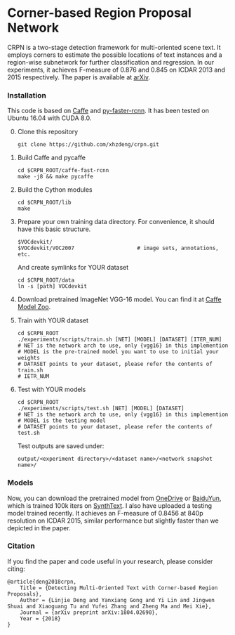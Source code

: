 # Corner-based Region Proposal Network

CRPN is a two-stage detection framework for multi-oriented scene text. It employs corners to estimate the possible locations of text instances and a region-wise subnetwork for further classification and regression. In our experiments, it achieves F-measure of 0.876 and 0.845 on ICDAR 2013 and 2015 respectively. The paper is available at [arXiv](https://arxiv.org/abs/1804.02690).


### Installation

This code is based on [Caffe](https://github.com/BVLC/caffe) and [py-faster-rcnn](https://github.com/rbgirshick/py-faster-rcnn). It has been tested on Ubuntu 16.04 with CUDA 8.0.

0. Clone this repository
    ```
    git clone https://github.com/xhzdeng/crpn.git
    ```

1. Build Caffe and pycaffe 
    ```
    cd $CRPN_ROOT/caffe-fast-rcnn
    make -j8 && make pycaffe
    ```

2. Build the Cython modules
    ```
    cd $CRPN_ROOT/lib
    make
    ```

3. Prepare your own training data directory. For convenience, it should have this basic structure.
	```
	$VOCdevkit/
  	$VOCdevkit/VOC2007                    # image sets, annotations, etc. 
    ```
   And create symlinks for YOUR dataset
    ```
    cd $CRPN_ROOT/data
    ln -s [path] VOCdevkit
    ```

4. Download pretrained ImageNet VGG-16 model. You can find it at [Caffe Model Zoo](https://github.com/BVLC/caffe/wiki/Model-Zoo).

5. Train with YOUR dataset
    ```
    cd $CRPN_ROOT
    ./experiments/scripts/train.sh [NET] [MODEL] [DATASET] [ITER_NUM]
    # NET is the network arch to use, only {vgg16} in this implemention
    # MODEL is the pre-trained model you want to use to initial your weights
    # DATASET points to your dataset, please refer the contents of train.sh
    # IETR_NUM 
    ```

6. Test with YOUR models
    ```
    cd $CRPN_ROOT
    ./experiments/scripts/test.sh [NET] [MODEL] [DATASET]
    # NET is the network arch to use, only {vgg16} in this implemention
    # MODEL is the testing model
    # DATASET points to your dataset, please refer the contents of test.sh
    ```
    Test outputs are saved under:
    ```
    output/<experiment directory>/<dataset name>/<network snapshot name>/
    ```



### Models

Now, you can download the pretrained model from [OneDrive](https://1drv.ms/f/s!AiAzf2_GWxxlefnWI2-umwO3R9g) or [BaiduYun](https://pan.baidu.com/s/1Ivk4v49w0oW4VzWQMMEqcQ), which is trained 100k iters on [SynthText](https://github.com/ankush-me/SynthText). I also have uploaded a testing model trained recently. It achieves an F-measure of 0.8456 at 840p resolution on ICDAR 2015, similar performance but slightly faster than we depicted in the paper.


### Citation

If you find the paper and code useful in your research, please consider citing:

    @article{deng2018crpn,
        Title = {Detecting Multi-Oriented Text with Corner-based Region Proposals},
        Author = {Linjie Deng and Yanxiang Gong and Yi Lin and Jingwen Shuai and Xiaoguang Tu and Yufei Zhang and Zheng Ma and Mei Xie},
        Journal = {arXiv preprint arXiv:1804.02690},
        Year = {2018}
    }
















